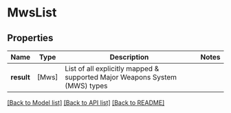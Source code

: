 # MwsList

## Properties
Name | Type | Description | Notes
------------ | ------------- | ------------- | -------------
**result** | [Mws] | List of all explicitly mapped &amp; supported Major Weapons System (MWS) types | 

[[Back to Model list]](../README.md#documentation-for-models) [[Back to API list]](../README.md#documentation-for-api-endpoints) [[Back to README]](../README.md)


